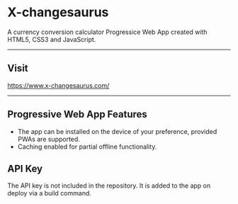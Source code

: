 # X-changesaurus
 A currency conversion calculator Progressice Web App created with HTML5, CSS3 and JavaScript. 

 ---

 ## Visit
 https://www.x-changesaurus.com/

 ---

 ## Progressive Web App Features
 * The app can be installed on the device of your preference, provided PWAs are supported.
 * Caching enabled for partial offline functionality.
 
 ## API Key
 The API key is not included in the repository. It is added to the app on deploy via a build command.
